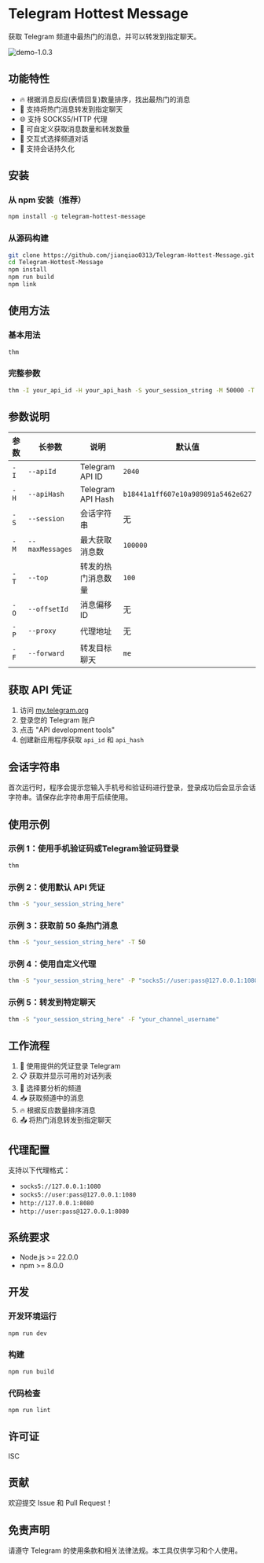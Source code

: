 # Telegram Hottest Message

获取 Telegram 频道中最热门的消息，并可以转发到指定聊天。

![demo-1.0.3](https://gezichenshan.oss-cn-beijing.aliyuncs.com/public/thm-1.0.3.gif)


## 功能特性

- 🔥 根据消息反应(表情回复)数量排序，找出最热门的消息
- 📨 支持将热门消息转发到指定聊天
- 🌐 支持 SOCKS5/HTTP 代理
- 🎯 可自定义获取消息数量和转发数量
- 📱 交互式选择频道对话
- 💾 支持会话持久化

## 安装

### 从 npm 安装（推荐）

```bash
npm install -g telegram-hottest-message
```

### 从源码构建

```bash
git clone https://github.com/jianqiao0313/Telegram-Hottest-Message.git
cd Telegram-Hottest-Message
npm install
npm run build
npm link
```

## 使用方法

### 基本用法

```bash
thm
```

### 完整参数

```bash
thm -I your_api_id -H your_api_hash -S your_session_string -M 50000 -T 20 -P socks5://[user:pass@]127.0.0.1:7890 -F me
```

## 参数说明

| 参数 | 长参数 | 说明 | 默认值 |
|------|--------|------|--------|
| `-I` | `--apiId` | Telegram API ID | `2040` |
| `-H` | `--apiHash` | Telegram API Hash | `b18441a1ff607e10a989891a5462e627` |
| `-S` | `--session` | 会话字符串 | 无 |
| `-M` | `--maxMessages` | 最大获取消息数 | `100000` |
| `-T` | `--top` | 转发的热门消息数量 | `100` |
| `-O` | `--offsetId` | 消息偏移ID | 无 |
| `-P` | `--proxy` | 代理地址 | 无 |
| `-F` | `--forward` | 转发目标聊天 | `me` |

## 获取 API 凭证

1. 访问 [my.telegram.org](https://my.telegram.org)
2. 登录您的 Telegram 账户
3. 点击 "API development tools"
4. 创建新应用程序获取 `api_id` 和 `api_hash`

## 会话字符串

首次运行时，程序会提示您输入手机号和验证码进行登录，登录成功后会显示会话字符串。请保存此字符串用于后续使用。

## 使用示例

### 示例 1：使用手机验证码或Telegram验证码登录

```bash
thm
```

### 示例 2：使用默认 API 凭证

```bash
thm -S "your_session_string_here"
```

### 示例 3：获取前 50 条热门消息

```bash
thm -S "your_session_string_here" -T 50
```

### 示例 4：使用自定义代理

```bash
thm -S "your_session_string_here" -P "socks5://user:pass@127.0.0.1:1080"
```

### 示例 5：转发到特定聊天

```bash
thm -S "your_session_string_here" -F "your_channel_username"
```

## 工作流程

1. 🔐 使用提供的凭证登录 Telegram
2. 📋 获取并显示可用的对话列表
3. 🎯 选择要分析的频道
4. 📥 获取频道中的消息
5. 🔥 根据反应数量排序消息
6. 📤 将热门消息转发到指定聊天

## 代理配置

支持以下代理格式：

- `socks5://127.0.0.1:1080`
- `socks5://user:pass@127.0.0.1:1080`
- `http://127.0.0.1:8080`
- `http://user:pass@127.0.0.1:8080`

## 系统要求

- Node.js >= 22.0.0
- npm >= 8.0.0

## 开发

### 开发环境运行

```bash
npm run dev
```

### 构建

```bash
npm run build
```

### 代码检查

```bash
npm run lint
```

## 许可证

ISC

## 贡献

欢迎提交 Issue 和 Pull Request！

## 免责声明

请遵守 Telegram 的使用条款和相关法律法规。本工具仅供学习和个人使用。